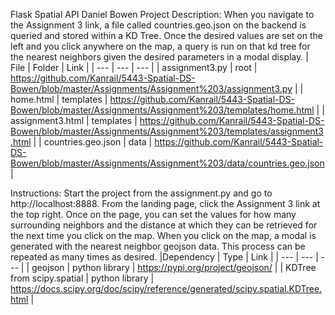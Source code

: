 Flask Spatial API
Daniel Bowen
Project Description: When you navigate to the Assignment 3 link, a file called countries.geo.json on the backend is queried and stored within a KD Tree. Once the desired values are set on the left and you click anywhere on the map, a query is run on that kd tree for the nearest neighbors given the desired parameters in a modal display.
| File | Folder | Link |
| --- | --- | --- |
| assignment3.py | root | https://github.com/Kanrail/5443-Spatial-DS-Bowen/blob/master/Assignments/Assignment%203/assignment3.py |
| home.html | templates | https://github.com/Kanrail/5443-Spatial-DS-Bowen/blob/master/Assignments/Assignment%203/templates/home.html |
| assignment3.html | templates | https://github.com/Kanrail/5443-Spatial-DS-Bowen/blob/master/Assignments/Assignment%203/templates/assignment3.html |
| countries.geo.json | data | https://github.com/Kanrail/5443-Spatial-DS-Bowen/blob/master/Assignments/Assignment%203/data/countries.geo.json |

Instructions: Start the project from the assignment.py and go to http://localhost:8888. From the landing page, click the Assignment 3 link at the top right. Once on the page, you can set the values for how many surrounding neighbors and the distance at which they can be retrieved for the next time you click on the map. When you click on the map, a modal is generated with the nearest neighbor geojson data. This process can be repeated as many times as desired. 
|Dependency | Type | Link |
| --- | --- | --- |
| geojson | python library | https://pypi.org/project/geojson/ |
| KDTree from scipy.spatial | python library | https://docs.scipy.org/doc/scipy/reference/generated/scipy.spatial.KDTree.html |
